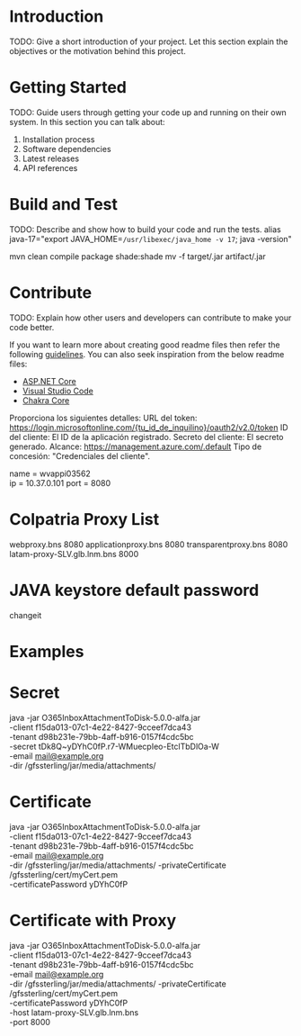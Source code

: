 # Introduction 
TODO: Give a short introduction of your project. Let this section explain the objectives or the motivation behind this project. 

# Getting Started
TODO: Guide users through getting your code up and running on their own system. In this section you can talk about:
1.	Installation process
2.	Software dependencies
3.	Latest releases
4.	API references

# Build and Test
TODO: Describe and show how to build your code and run the tests. 
alias java-17="export JAVA_HOME=`/usr/libexec/java_home -v 17`; java -version"

mvn clean compile package shade:shade
mv -f target/<filename>.jar artifact/<filename>.jar

# Contribute
TODO: Explain how other users and developers can contribute to make your code better. 

If you want to learn more about creating good readme files then refer the following [guidelines](https://docs.microsoft.com/en-us/azure/devops/repos/git/create-a-readme?view=azure-devops). You can also seek inspiration from the below readme files:
- [ASP.NET Core](https://github.com/aspnet/Home)
- [Visual Studio Code](https://github.com/Microsoft/vscode)
- [Chakra Core](https://github.com/Microsoft/ChakraCore)

Proporciona los siguientes detalles:
URL del token: https://login.microsoftonline.com/{tu_id_de_inquilino}/oauth2/v2.0/token
ID del cliente: El ID de la aplicación registrado.
Secreto del cliente: El secreto generado.
Alcance: https://management.azure.com/.default
Tipo de concesión: "Credenciales del cliente".

name = wvappi03562	
ip = 10.37.0.101
port = 8080

# Colpatria Proxy List
webproxy.bns 8080
applicationproxy.bns 8080
transparentproxy.bns 8080
latam-proxy-SLV.glb.lnm.bns 8000



# JAVA keystore default password
changeit

# Examples
# Secret
java -jar O365InboxAttachmentToDisk-5.0.0-alfa.jar \
-client f15da013-07c1-4e22-8427-9cceef7dca43 \
-tenant d98b231e-79bb-4aff-b916-0157f4cdc5bc \
-secret tDk8Q~yDYhC0fP.r7-WMuecpIeo-EtclTbDlOa-W \
-email mail@example.org \
-dir /gfssterling/jar/media/attachments/

# Certificate
java -jar O365InboxAttachmentToDisk-5.0.0-alfa.jar \
-client f15da013-07c1-4e22-8427-9cceef7dca43 \
-tenant d98b231e-79bb-4aff-b916-0157f4cdc5bc \
-email mail@example.org \
-dir /gfssterling/jar/media/attachments/
-privateCertificate /gfssterling/cert/myCert.pem \
-certificatePassword yDYhC0fP

# Certificate with Proxy
java -jar O365InboxAttachmentToDisk-5.0.0-alfa.jar \
-client f15da013-07c1-4e22-8427-9cceef7dca43 \
-tenant d98b231e-79bb-4aff-b916-0157f4cdc5bc \
-email mail@example.org \
-dir /gfssterling/jar/media/attachments/
-privateCertificate /gfssterling/cert/myCert.pem \
-certificatePassword yDYhC0fP \
-host latam-proxy-SLV.glb.lnm.bns \
-port 8000